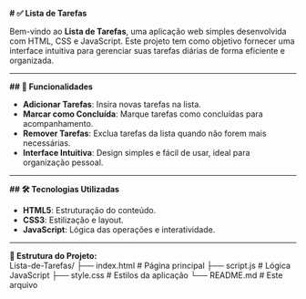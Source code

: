 **# ✅ Lista de Tarefas**

Bem-vindo ao **Lista de Tarefas**, uma aplicação web simples desenvolvida com HTML, CSS e JavaScript. Este projeto tem como objetivo fornecer uma interface intuitiva para gerenciar suas tarefas diárias de forma eficiente e organizada.

---

**## 🔧 Funcionalidades**

- **Adicionar Tarefas**: Insira novas tarefas na lista.
- **Marcar como Concluída**: Marque tarefas como concluídas para acompanhamento.
- **Remover Tarefas**: Exclua tarefas da lista quando não forem mais necessárias.
- **Interface Intuitiva**: Design simples e fácil de usar, ideal para organização pessoal.

---

**## 🛠️ Tecnologias Utilizadas**

- **HTML5**: Estruturação do conteúdo.
- **CSS3**: Estilização e layout.
- **JavaScript**: Lógica das operações e interatividade.

---

**📂 Estrutura do Projeto:**<br>
Lista-de-Tarefas/
├── index.html               # Página principal
├── script.js                # Lógica JavaScript
├── style.css                # Estilos da aplicação
└── README.md                # Este arquivo
